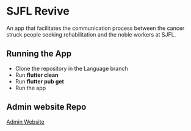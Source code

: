 # SJFL Revive

An app that facilitates the communication process between the cancer struck people seeking rehabilitation and the noble workers at SJFL.

## Running the App
* Clone the repository in the Language branch
* Run __flutter clean__
* Run __flutter pub get__
* Run the app

## Admin website Repo
[Admin Website](https://github.com/shivankar-p/St-Judes-admin/tree/final)

